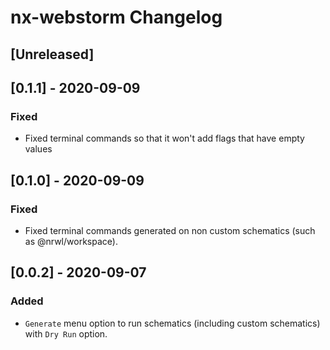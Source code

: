 <!-- Keep a Changelog guide -> https://keepachangelog.com -->

# nx-webstorm Changelog

## [Unreleased]

## [0.1.1] - 2020-09-09
### Fixed
- Fixed terminal commands so that it won't add flags that have empty values

## [0.1.0] - 2020-09-09
### Fixed
- Fixed terminal commands generated on non custom schematics (such as @nrwl/workspace).


## [0.0.2] - 2020-09-07
### Added
- `Generate` menu option to run schematics (including custom schematics) with `Dry Run` option.
